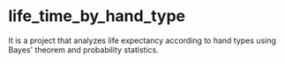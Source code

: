 # life_time_by_hand_type
It is a project that analyzes life expectancy according to hand types using Bayes' theorem and probability statistics.
